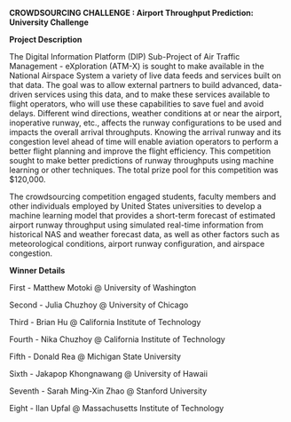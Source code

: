 **CROWDSOURCING CHALLENGE : Airport Throughput Prediction: University Challenge**

**Project Description**

The Digital Information Platform (DIP) Sub-Project of Air Traffic Management - eXploration (ATM-X) is sought to make available in the National Airspace System a variety of live data feeds and services built on that data. The goal was to allow external partners to build advanced, data-driven services using this data, and to make these services available to flight operators, who will use these capabilities to save fuel and avoid delays. Different wind directions, weather conditions at or near the airport, inoperative runway, etc., affects the runway configurations to be used and impacts the overall arrival throughputs. Knowing the arrival runway and its congestion level ahead of time will enable aviation operators to perform a better flight planning and improve the flight efficiency. This competition sought to make better predictions of runway throughputs using machine learning or other techniques. The total prize pool for this competition was $120,000.

The crowdsourcing competition engaged students, faculty members and other individuals employed by United States universities to develop a machine learning model that provides a short-term forecast of estimated airport runway throughput using simulated real-time information from historical NAS and weather forecast data, as well as other factors such as meteorological conditions, airport runway configuration, and airspace congestion.

**Winner Details**

First - Matthew	Motoki	@ University of Washington

Second - Julia	Chuzhoy	@ University of Chicago

Third - Brian	Hu	@ California Institute of Technology

Fourth - Nika	Chuzhoy	@ California Institute of Technology

Fifth - Donald Rea	@ Michigan State University

Sixth - Jakapop	Khongnawang	@ University of Hawaii

Seventh - Sarah	Ming-Xin Zhao	@ Stanford University

Eight - Ilan	Upfal	@ Massachusetts Institute of Technology
